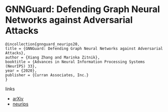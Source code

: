 # GNNGuard: Defending Graph Neural Networks against Adversarial Attacks

```
@incollection{gnnguard_neurips20,
title = {GNNGuard: Defending Graph Neural Networks against Adversarial Attacks},
author = {Xiang Zhang and Marinka Zitnik},
booktitle = {Advances in Neural Information Processing Systems (NeurIPS) 33},
year = {2020},
publisher = {Curran Associates, Inc.}
}
```

links
- [arXiv](https://arxiv.org/abs/2006.08149)
- [neurips](https://nips.cc/Conferences/2020/ScheduleMultitrack?event=17522)
